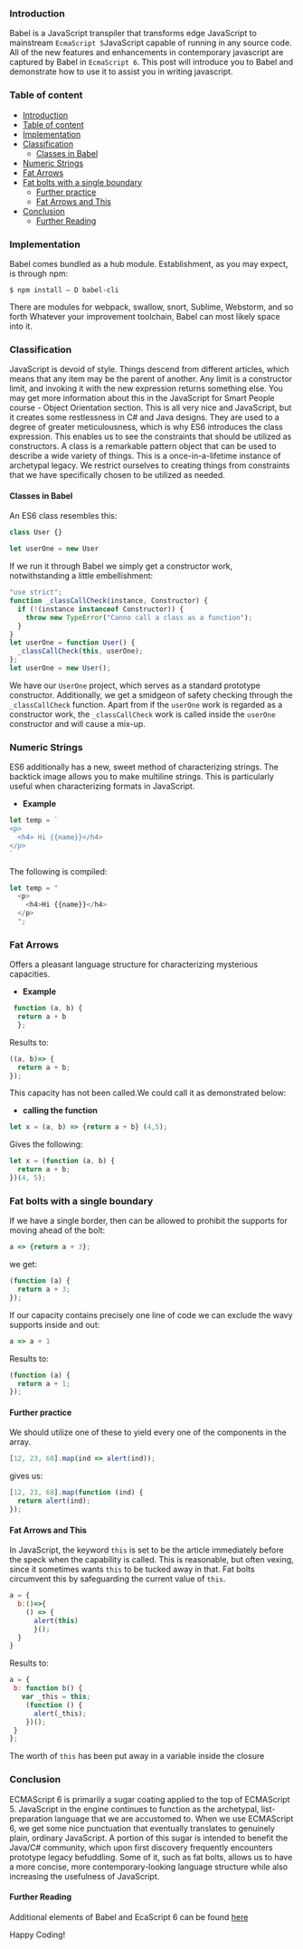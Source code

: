 ### Introduction
Babel is a JavaScript transpiler that transforms edge JavaScript to mainstream `EcmaScript 5`JavaScript capable of running in any source code.
All of the new features and enhancements in contemporary javascript are captured by Babel in `EcmaScript 6`.
This post will introduce you to Babel and demonstrate how to use it to assist you in writing javascript.
### Table of content
- [Introduction](#introduction)
- [Table of content](#table-of-content)
- [Implementation](#implementation)
- [Classification](#classification)
  - [Classes in Babel](#classes-in-babel)
- [Numeric Strings](#numeric-strings)
- [Fat Arrows](#fat-arrows)
- [Fat bolts with a single boundary](#fat-bolts-with-a-single-boundary)
  - [Further practice](#further-practice)
  - [Fat Arrows and This](#fat-arrows-and-this)
- [Conclusion](#conclusion)
  - [Further Reading](#further-reading)
### Implementation
Babel comes bundled as a hub module. Establishment, as you may expect, is through npm: 
```
$ npm install – D babel-cli 
```
There are modules for webpack, swallow, snort, Sublime, Webstorm, and so forth Whatever your improvement toolchain, Babel can most likely space into it.
### Classification
JavaScript is devoid of style. Things descend from different articles, which means that any item may be the parent of another.
Any limit is a constructor limit, and invoking it with the new expression returns something else.
You may get more information about this in the JavaScript for Smart People course - Object Orientation section.
This is all very nice and JavaScript, but it creates some restlessness in C# and Java designs. They are used to a degree of greater meticulousness, which is why ES6 introduces the class expression. This enables us to see the constraints that should be utilized as constructors.
A class is a remarkable pattern object that can be used to describe a wide variety of things. This is a once-in-a-lifetime instance of archetypal legacy. We restrict ourselves to creating things from constraints that we have specifically chosen to be utilized as needed.
#### Classes in Babel
An ES6 class resembles this:
```javascript
class User {}

let userOne = new User
```
If we run it through Babel we simply get a constructor work, notwithstanding a little embellishment:
```javascript
"use strict";
function _classCallCheck(instance, Constructor) {
  if (!(instance instanceof Constructor)) {
    throw new TypeError("Canno call a class as a function");
  }
}
let userOne = function User() {
  _classCallCheck(this, userOne);
};
let userOne = new User();
```
We have our `UserOne` project, which serves as a standard prototype constructor. Additionally, we get a smidgeon of safety checking through the `_classCallCheck` function.
Apart from if the `userOne` work is regarded as a constructor work, the `_classCallCheck` work is called inside the `userOne` constructor and will cause a mix-up.
### Numeric Strings
ES6 additionally has a new, sweet method of characterizing strings. The backtick image allows you to make multiline strings. This is particularly useful when characterizing formats in JavaScript.
- **Example**
```javascript
let temp = `
<p>
  <h4> Hi {{name}}</h4>
</p>
`
```
The following is compiled:
```javascript
let temp = "
  <p>
    <h4>Hi {{name}}</h4>
  </p>
  ";
  ```
### Fat Arrows
Offers a pleasant language structure for characterizing mysterious capacities.

- **Example**
```javascript
 function (a, b) {
  return a + b
  };
```
Results to:
```javascript
((a, b)=> {
  return a + b;
});

```
 This capacity has not been called.We could call it as demonstrated below: 
- **calling the function**
```javascript
let x = (a, b) => {return a + b} (4,5);
```
Gives the following:
```javascript
let x = (function (a, b) {
  return a + b;
})(4, 5);
```
### Fat bolts with a single boundary 
If we have a single border, then can be allowed to prohibit the supports for moving ahead of the bolt:
```javascript
a => {return a + 3};
```
we get:
```javascript
(function (a) {
  return a + 3;
});
```
 If our capacity contains precisely one line of code we can exclude the wavy supports inside and out:
```javascript
a => a + 1
```
Results to:
```javascript
(function (a) {
  return a + 1;
});
```
#### Further practice
We should utilize one of these to yield every one of the components in the array.
```javascript
[12, 23, 68].map(ind => alert(ind));
```
gives us:
```javascript
[12, 23, 68].map(function (ind) {
  return alert(ind);
});
```
#### Fat Arrows and This 
 In JavaScript, the keyword `this` is set to be the article immediately before the speck when the capability is called. This is reasonable, but often vexing, since it sometimes wants `this` to be tucked away in that.
Fat bolts circumvent this by safeguarding the current value of `this`. 
```javascript
a = {
  b:()=>{
    () => {
      alert(this)
      }();
  }
}
```
Results to:
```javascript
a = {
 b: function b() {
   var _this = this;
    (function () {
      alert(_this);
    })();
 }
};
```
 The worth of `this` has been put away in a variable inside the closure
### Conclusion
ECMAScript 6 is primarily a sugar coating applied to the top of ECMAScript 5. JavaScript in the engine continues to function as the archetypal, list-preparation language that we are accustomed to. When we use ECMAScript 6, we get some nice punctuation that eventually translates to genuinely plain, ordinary JavaScript.
A portion of this sugar is intended to benefit the Java/C# community, which upon first discovery frequently encounters prototype legacy befuddling.
Some of it, such as fat bolts, allows us to have a more concise, more contemporary-looking language structure while also increasing the usefulness of JavaScript.
#### Further Reading
Additional elements of Babel and EcaScript 6 can be found [here](https://babeljs.io/docs/learn-es2015/)


Happy Coding!